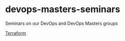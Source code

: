 # devops-masters-seminars
Seminars on our DevOps and DevOps Masters groups

[Terraform](terraform-demo)